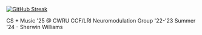 [![GitHub Streak](https://streak-stats.demolab.com/?user=wesgm)](https://git.io/streak-stats)

CS + Music '25 @ CWRU 
CCF/LRI Neuromodulation Group '22-'23
Summer '24 - Sherwin Williams
